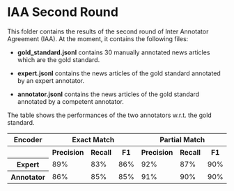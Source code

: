 # IAA Second Round

This folder contains the results of the second round of Inter Annotator Agreement (IAA). At the moment, it contains the following files:

- __gold_standard.jsonl__ contains 30 manually annotated news articles which are the gold standard.

- __expert.jsonl__ contains the news articles of the gold standard annotated by an expert annotator.

- __annotator.jsonl__ contains the news articles of the gold standard annotated by a competent annotator.

The table shows the performances of the two annotators w.r.t. the gold standard.

<table>
  <tr>
    <th>Encoder</th>
	<th colspan="3">Exact Match</th>
	<th colspan="3">Partial Match</th>
  </tr>
  <tr>
    <th></th>
    <th>Precision</th>
    <th>Recall</th>
    <th>F1</th>
    <th>Precision</th>
    <th>Recall</th>
    <th>F1</th>
  </tr>
  <tr>
    <th>Expert</th>
    <td>89%</td>
    <td>83%</td>
    <td>86%</td>
    <td>92%</td>
    <td>87%</td>
    <td>90%</td>
  </tr>
  <tr>
    <th>Annotator</th>
    <td>86%</td>
    <td>85%</td>
    <td>85%</td>
    <td>91%</td>
    <td>90%</td>
    <td>90%</td>
  </tr>
</table>
